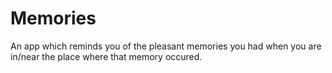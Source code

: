 # Memories

An app which reminds you of the pleasant memories you had when you are in/near the place where that memory occured.


